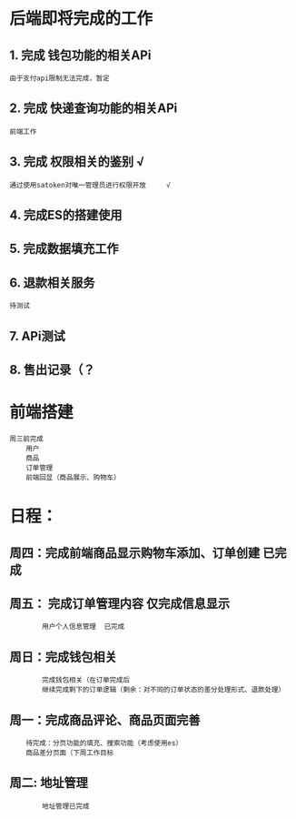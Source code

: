 # 后端即将完成的工作
## 1. 完成 钱包功能的相关APi
    由于支付api限制无法完成，暂定

## 2. 完成 快递查询功能的相关APi
    前端工作
## 3. 完成 权限相关的鉴别    √
    通过使用satoken对唯一管理员进行权限开放     √
## 4. 完成ES的搭建使用

## 5. 完成数据填充工作

## 6. 退款相关服务
    待测试
## 7. APi测试 

## 8. 售出记录（？

# 前端搭建
    周三前完成
        用户
        商品
        订单管理
        前端回显（商品展示、购物车）

# 日程：
##    周四：完成前端商品显示购物车添加、订单创建 已完成
##    周五：   完成订单管理内容  仅完成信息显示
            用户个人信息管理  已完成
##    周日：完成钱包相关
            完成钱包相关（在订单完成后
            继续完成剩下的订单逻辑（剩余：对不同的订单状态的差分处理形式、退款处理）
##    周一：完成商品评论、商品页面完善
        待完成：分页功能的填充、搜索功能（考虑使用es）
        商品差分页面（下周工作目标
##    周二: 地址管理
            地址管理已完成